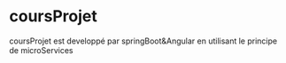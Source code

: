 # coursProjet
coursProjet est developpé par springBoot&Angular en utilisant le principe de microServices
